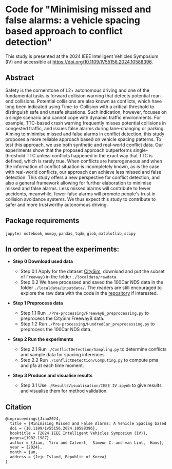 # Code for "Minimising missed and false alarms: a vehicle spacing based approach to conflict detection"
This study is presented at the 2024 IEEE Intelligent Vehicles Symposium (IV) and accessible at <https://doi.org/10.1109/IV55156.2024.10588396>.

## Abstract
Safety is the cornerstone of L2+ autonomous driving and one of the fundamental tasks is forward collision warning that detects potential rear-end collisions. Potential collisions are also known as conflicts, which have long been indicated using Time-to-Collision with a critical threshold to distinguish safe and unsafe situations. Such indication, however, focuses on a single scenario and cannot cope with dynamic traffic environments. For example, TTC-based crash warning frequently misses potential collisions in congested traffic, and issues false alarms during lane-changing or parking. Aiming to minimise missed and false alarms in conflict detection, this study proposes a more reliable approach based on vehicle spacing patterns. To test this approach, we use both synthetic and real-world conflict data. Our experiments show that the proposed approach outperforms single-threshold TTC unless conflicts happened in the exact way that TTC is defined, which is rarely true. When conflicts are heterogeneous and when the information of conflict situation is incompletely known, as is the case with real-world conflicts, our approach can achieve less missed and false detection. This study offers a new perspective for conflict detection, and also a general framework allowing for further elaboration to minimise missed and false alarms. Less missed alarms will contribute to fewer accidents, meanwhile, fewer false alarms will promote people's trust in collision avoidance systems. We thus expect this study to contribute to safer and more trustworthy autonomous driving.

## Package requirements
`jupyter notebook`, `numpy`, `pandas`, `tqdm`, `glob`, `matplotlib`, `scipy`

## In order to repeat the experiments:

- __Step 0 Download used data__
    - Step 0.1 Apply for the dataset [CitySim](https://github.com/UCF-SST-Lab/UCF-SST-CitySim1-Dataset), download and put the subset of `FreewayB` in the folder `./localdata/rawdata`.
    - Step 0.2 We have processed and saved the 100Car NDS data in the folder `./localdata/inputdata/`. The readers are still encouraged to explore the raw data with the code in the [repository](https://github.com/Yiru-Jiao/Reconstruct100CarNDSData) if interested.

- __Step 1 Preprocess data__
    - Step 1.1 Run `./Pre-processing/FreewayB_preprocessing.py` to preprocess the CitySim FreewayB data.
    - Step 1.2 Run `./Pre-processing/HundredCar_preprocessing.py` to preprocess the 100Car NDS data.

- __Step 2 Run the experiments__
    - Step 2.1 Run `./ConflictDetection/Sampling.py` to determine conflicts and sample data for spacing inferences.
    - Step 2.2 Run `./ConflictDetection/Computing.py` to compute pma and pfa at each time moment.

- __Step 3 Produce and visualise results__
    - Step 3.1 Use `./ResultsVisualisation/IEEE IV.ipynb` to give results and visualise them for method validation.

## Citation
````latex
@inproceedings{Jiao2024,
  title = {Minimising Missed and False Alarms: A Vehicle Spacing based Approach to Conflict Detection},
  doi = {10.1109/iv55156.2024.10588396},
  booktitle = {2024 IEEE Intelligent Vehicles Symposium (IV)},
  pages={1982-1987},
  author = {Jiao,  Yiru and Calvert,  Simeon C. and van Lint,  Hans},
  year = {2024},
  month = jun,
  address = {Jeju Island, Republic of Korea}
}
````
